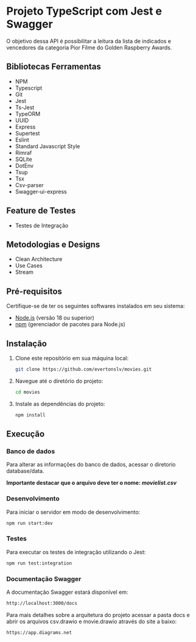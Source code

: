 # Projeto TypeScript com Jest e Swagger

O objetivo dessa API é possibilitar a leitura da lista de indicados e vencedores da categoria Pior Filme do Golden Raspberry Awards.

## Bibliotecas Ferramentas
* NPM
* Typescript
* Git
* Jest
* Ts-Jest
* TypeORM
* UUID
* Express
* Supertest
* Eslint
* Standard Javascript Style
* Rimraf
* SQLite
* DotEnv
* Tsup
* Tsx
* Csv-parser
* Swagger-ui-express

## Feature de Testes
* Testes de Integração

## Metodologias e Designs
* Clean Architecture
* Use Cases
* Stream

## Pré-requisitos

Certifique-se de ter os seguintes softwares instalados em seu sistema:

- [Node.js](https://nodejs.org/) (versão 18 ou superior)
- [npm](https://www.npmjs.com/) (gerenciador de pacotes para Node.js)

## Instalação

1. Clone este repositório em sua máquina local:

    ```bash
    git clone https://github.com/evertonslv/movies.git
    ```

2. Navegue até o diretório do projeto:

    ```bash
    cd movies
    ```

3. Instale as dependências do projeto:

    ```bash
    npm install
    ```

## Execução

### Banco de dados

Para alterar as informações do banco de dados, acessar o diretorio database/data.

**Importante destacar que o arquivo deve ter o nome: _movielist.csv_**

### Desenvolvimento

Para iniciar o servidor em modo de desenvolvimento:

```bash
npm run start:dev
```

### Testes

Para executar os testes de integração utilizando o Jest:

```bash
npm run test:integration
```

### Documentação Swagger

A documentação Swagger estará disponível em:

```bash
http://localhost:3000/docs
```

Para mais detalhes sobre a arquitetura do projeto acessar a pasta docs e abrir os arquivos csv.drawio e movie.drawio através do site a baixo:

```bash
https://app.diagrams.net
```